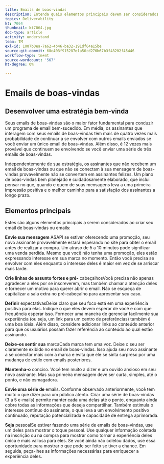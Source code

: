 ```yaml
---
title: Emails de boas-vindas
description: Entenda quais elementos principais devem ser considerados ao criar seus emails de boas-vindas.
topics: Deliverability
kt: 7064
thumbnail: kt7064.jpg
doc-type: article
activity: understand
team: TM
exl-id: 1007b0ea-7a62-4b46-ba32-191df64a15be
source-git-commit: 68c403f915287e1a50cd276b67b3f48202f45446
workflow-type: tm+mt
source-wordcount: '567'
ht-degree: 0%

---
```


# Emails de boas-vindas

## Desenvolver uma estratégia bem-vinda

Seus emails de boas-vindas são o maior fator fundamental para conduzir um programa de email bem-sucedido. Em média, os assinantes que interagem com seus emails de boas-vindas têm mais de quatro vezes mais probabilidade de continuar a se envolver com outros emails enviados se você enviar um único email de boas-vindas. Além disso, é 12 vezes mais provável que continuem se envolvendo se você enviar uma série de três emails de boas-vindas.

Independentemente de sua estratégia, os assinantes que não recebem um email de boas-vindas ou que não se conectam à sua mensagem de boas-vindas provavelmente não se convertem em assinantes felizes. Um plano de boas-vindas bem planejado e cuidadosamente elaborado, que inclui pensar no que, quando e quem de suas mensagens leva a uma primeira impressão positiva e o melhor caminho para a satisfação dos assinantes a longo prazo.

## Elementos principais

Estes são alguns elementos principais a serem considerados ao criar seu email de boas-vindas ou emails:

**Envie sua mensagem**
ASAPI se estiver oferecendo uma promoção, seu novo assinante provavelmente estará esperando no site para obter o email antes de realizar a compra. Um atraso de 5 a 10 minutos pode significar uma venda perdida. Mesmo que você não tenha uma promoção, eles estão expressando interesse em sua marca no momento. Então você precisa se envolver com eles enquanto o interesse deles é maior em vez de se arriscar mais tarde.

**Crie linhas de assunto fortes e pré-**
cabeçalhosVocê precisa não apenas agradecer a eles por se inscreverem, mas também chamar a atenção deles e fornecer um motivo para querer abrir o email. Não se esqueça de capitalizar a sala extra no pré-cabeçalho para apresentar seu caso.

**Definir**
expectativasDeixe claro que seu foco está em uma experiência positiva para elas. Indique o que eles devem esperar de você e com que frequência esperar isso. Fornecer uma maneira de gerenciar facilmente sua experiência (ou seja, um link para um centro de preferências) também é uma boa ideia. Além disso, considere adicionar links ao conteúdo anterior para que os usuários possam fazer referência ao conteúdo ao qual estão assinando.

**Deixe-os sentir sua**
marcaCada marca tem uma voz. Deixe o seu ser claramente exibido no email de boas-vindas. Isso ajuda seu novo assinante a se conectar mais com a marca e evita que ele se sinta surpreso por uma mudança de estilo com emails posteriores.

**Mantenha-o**
conciso. Você tem muito a dizer e um ouvido ansioso em seu novo assinante. Mas sua primeira mensagem deve ser curta, simples, até o ponto, e não esmagadora.

**Envie uma série de**
emails. Conforme observado anteriormente, você tem muito o que dizer para um público atento. Criar uma série de boas-vindas (3 a 5 e-mails) permite manter cada uma delas até o ponto, enquanto ainda cobre todas as informações que deseja compartilhar. Também estimula o interesse contínuo do assinante, o que leva a um envolvimento positivo continuado, reputação potencializada e capacidade de entrega aprimorada.

**Seja**
pessoalSe estiver fazendo uma série de emails de boas-vindas, use um deles para mostrar o toque pessoal. Use qualquer informação coletada na inscrição ou na compra para mostrar como tornar a experiência deles única e mais valiosa para eles. Se você ainda não coletou dados, use essa oportunidade para mostrar o que pode ser feito se tiver a chance. Em seguida, peça-lhes as informações necessárias para enriquecer a experiência deles.
